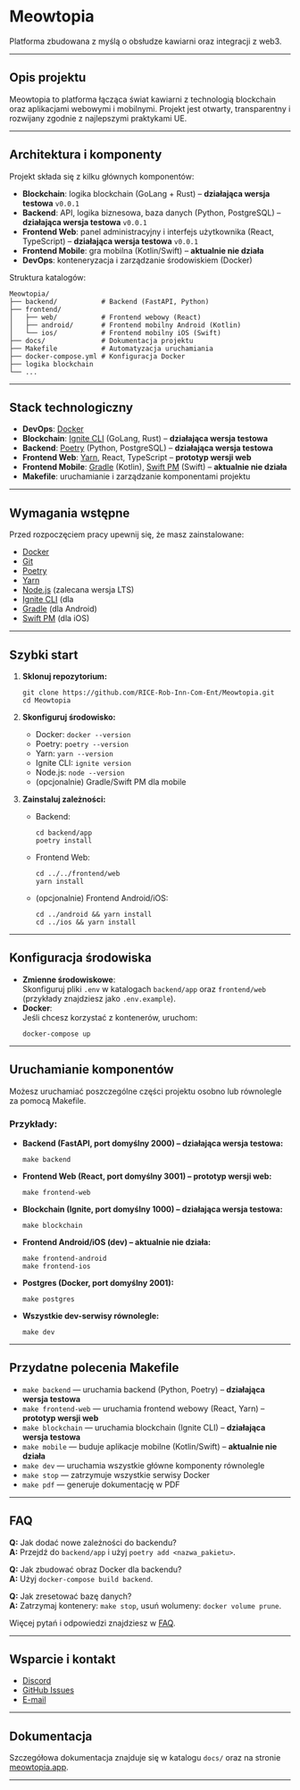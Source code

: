 # Meowtopia

Platforma zbudowana z myślą o obsłudze kawiarni oraz integracji z web3.

---

## Opis projektu

Meowtopia to platforma łącząca świat kawiarni z technologią blockchain oraz aplikacjami webowymi i mobilnymi. Projekt jest otwarty, transparentny i rozwijany zgodnie z najlepszymi praktykami UE.

---

## Architektura i komponenty

Projekt składa się z kilku głównych komponentów:

- **Blockchain**: logika blockchain (GoLang + Rust) – **działająca wersja testowa** `v0.0.1`
- **Backend**: API, logika biznesowa, baza danych (Python, PostgreSQL) – **działająca wersja testowa** `v0.0.1`
- **Frontend Web**: panel administracyjny i interfejs użytkownika (React, TypeScript) – **działająca wersja testowa** `v0.0.1`
- **Frontend Mobile**: gra mobilna (Kotlin/Swift) – **aktualnie nie działa**
- **DevOps**: konteneryzacja i zarządzanie środowiskiem (Docker)

Struktura katalogów:

```
Meowtopia/
├── backend/           # Backend (FastAPI, Python)
├── frontend/
│   ├── web/           # Frontend webowy (React)
│   ├── android/       # Frontend mobilny Android (Kotlin)
│   └── ios/           # Frontend mobilny iOS (Swift)
├── docs/              # Dokumentacja projektu
├── Makefile           # Automatyzacja uruchamiania
├── docker-compose.yml # Konfiguracja Docker
├── logika blockchain
└── ...
```

---

## Stack technologiczny

- **DevOps**: [Docker](https://www.docker.com/)
- **Blockchain**: [Ignite CLI](https://ignite.com/cli) (GoLang, Rust) – **działająca wersja testowa**
- **Backend**: [Poetry](https://python-poetry.org/) (Python, PostgreSQL) – **działająca wersja testowa**
- **Frontend Web**: [Yarn](https://yarnpkg.com/), React, TypeScript – **prototyp wersji web**
- **Frontend Mobile**: [Gradle](https://gradle.org/) (Kotlin), [Swift PM](https://swift.org/) (Swift) – **aktualnie nie działa**
- **Makefile**: uruchamianie i zarządzanie komponentami projektu

---

## Wymagania wstępne

Przed rozpoczęciem pracy upewnij się, że masz zainstalowane:

- [Docker](https://www.docker.com/)
- [Git](https://git-scm.com/)
- [Poetry](https://python-poetry.org/docs/#installation)
- [Yarn](https://classic.yarnpkg.com/lang/en/docs/install/)
- [Node.js](https://nodejs.org/) (zalecana wersja LTS)
- [Ignite CLI](https://docs.ignite.com/guide/install) (dla
- [Gradle](https://gradle.org/install/) (dla Android)
- [Swift PM](https://swift.org/getting-started/) (dla iOS)

---

## Szybki start

1. **Sklonuj repozytorium:**

   ```
   git clone https://github.com/RICE-Rob-Inn-Com-Ent/Meowtopia.git
   cd Meowtopia
   ```

2. **Skonfiguruj środowisko:**

   - Docker: `docker --version`
   - Poetry: `poetry --version`
   - Yarn: `yarn --version`
   - Ignite CLI: `ignite version`
   - Node.js: `node --version`
   - (opcjonalnie) Gradle/Swift PM dla mobile

3. **Zainstaluj zależności:**
   - Backend:
     ```
     cd backend/app
     poetry install
     ```
   - Frontend Web:
     ```
     cd ../../frontend/web
     yarn install
     ```
   - (opcjonalnie) Frontend Android/iOS:
     ```
     cd ../android && yarn install
     cd ../ios && yarn install
     ```

---

## Konfiguracja środowiska

- **Zmienne środowiskowe**:  
  Skonfiguruj pliki `.env` w katalogach `backend/app` oraz `frontend/web` (przykłady znajdziesz jako `.env.example`).
- **Docker**:  
  Jeśli chcesz korzystać z kontenerów, uruchom:
  ```
  docker-compose up
  ```

---

## Uruchamianie komponentów

Możesz uruchamiać poszczególne części projektu osobno lub równolegle za pomocą Makefile.

### Przykłady:

- **Backend (FastAPI, port domyślny 2000) – działająca wersja testowa:**
  ```
  make backend
  ```
- **Frontend Web (React, port domyślny 3001) – prototyp wersji web:**
  ```
  make frontend-web
  ```
- **Blockchain (Ignite, port domyślny 1000) – działająca wersja testowa:**
  ```
  make blockchain
  ```
- **Frontend Android/iOS (dev) – aktualnie nie działa:**
  ```
  make frontend-android
  make frontend-ios
  ```
- **Postgres (Docker, port domyślny 2001):**
  ```
  make postgres
  ```
- **Wszystkie dev-serwisy równolegle:**
  ```
  make dev
  ```

---

## Przydatne polecenia Makefile

- `make backend` — uruchamia backend (Python, Poetry) – **działająca wersja testowa**
- `make frontend-web` — uruchamia frontend webowy (React, Yarn) – **prototyp wersji web**
- `make blockchain` — uruchamia blockchain (Ignite CLI) – **działająca wersja testowa**
- `make mobile` — buduje aplikacje mobilne (Kotlin/Swift) – **aktualnie nie działa**
- `make dev` — uruchamia wszystkie główne komponenty równolegle
- `make stop` — zatrzymuje wszystkie serwisy Docker
- `make pdf` — generuje dokumentację w PDF

---

## FAQ

**Q:** Jak dodać nowe zależności do backendu?  
**A:** Przejdź do `backend/app` i użyj `poetry add <nazwa_pakietu>`.

**Q:** Jak zbudować obraz Docker dla backendu?  
**A:** Użyj `docker-compose build backend`.

**Q:** Jak zresetować bazę danych?  
**A:** Zatrzymaj kontenery: `make stop`, usuń wolumeny: `docker volume prune`.

Więcej pytań i odpowiedzi znajdziesz w [FAQ](docs/faq.md).

---

## Wsparcie i kontakt

- [Discord](https://discord.gg/ignite)
- [GitHub Issues](https://github.com/RICE-Rob-Inn-Com-Ent/Meowtopia/issues)
- [E-mail](mailto:kontakt@meowtopia.app)

---

## Dokumentacja

Szczegółowa dokumentacja znajduje się w katalogu `docs/` oraz na stronie [meowtopia.app](https://meowtopia.app).

---
